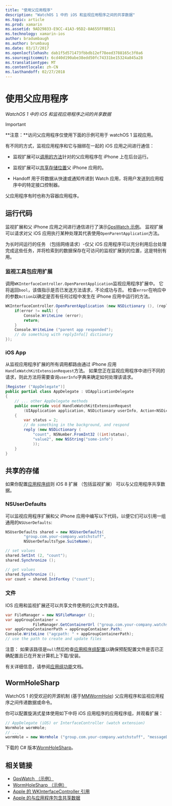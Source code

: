 ```yaml
---
title: "使用父应用程序"
description: "WatchOS 1 中的 iOS 和监视应用程序之间的共享数据"
ms.topic: article
ms.prod: xamarin
ms.assetid: 9AD29833-E9CC-41A3-95D2-8A655FF0B511
ms.technology: xamarin-ios
author: bradumbaugh
ms.author: brumbaug
ms.date: 03/17/2017
ms.openlocfilehash: dab1f5d571473fbbdb12ef78eed3788165c3f0a6
ms.sourcegitcommit: 6cd40d190abe38edd50fc74331be15324a845a28
ms.translationtype: MT
ms.contentlocale: zh-CN
ms.lasthandoff: 02/27/2018
---
```

# <a name="working-with-the-parent-application"></a>使用父应用程序

_WatchOS 1 中的 iOS 和监视应用程序之间的共享数据_

> [!IMPORTANT]
> **注意：**访问父应用程序仅使用下面的示例可用于 watchOS 1 监视应用。


有不同的方式，监视应用程序和它与捆绑在一起的 iOS 应用之间进行通信：

- 监视扩展可以[调用的方法](#code)针对的父应用程序在 iPhone 上在后台运行。

- 监视扩展可以[共享存储位置](#storage)父 iPhone 应用的。

- Handoff 用于将数据从快速或通知传递到 Watch 应用，将用户发送到应用程序中的特定接口控制器。

父应用程序有时也称为容器应用程序。


<a name="code" />

## <a name="run-code"></a>运行代码

监视扩展和父 iPhone 应用之间进行通信进行了演示[GpsWatch 示例](https://developer.xamarin.com/samples/GpsWatch)。
监视扩展可以请求对父 iOS 应用执行某种处理其代表使用`OpenParentApplication`方法。

为长时间运行的任务 （包括网络请求）-仅父 iOS 应用程序可以充分利用后台处理完成这些任务，并将检索到的数据保存在可访问的监视扩展到的位置，这是特别有用。



### <a name="watch-kit-app-extension"></a>监视工具包应用扩展

调用`WKInterfaceController.OpenParentApplication`监视应用程序扩展中。 它将返回`bool`，该值指示是否已发送方法请求，不论成功与否。 检查`error`在响应中的参数`Action`以确定是否有任何过程中发生在 iPhone 应用中运行的方法。

```csharp
WKInterfaceController.OpenParentApplication (new NSDictionary (), (replyInfo, error) => {
    if(error != null) {
        Console.WriteLine (error);
        return;
    }
    Console.WriteLine ("parent app responded");
    // do something with replyInfo[] dictionary
});
```


### <a name="ios-app"></a>iOS App

从监视应用程序扩展的所有调用都路由通过 iPhone 应用`HandleWatchKitExtensionRequest`方法。
如果您正在监视应用程序中进行不同的请求，则此方法将需要查询`userInfo`字典来确定如何处理该请求。


```csharp
[Register ("AppDelegate")]
public partial class AppDelegate : UIApplicationDelegate
{
    // ... other AppDelegate methods
    public override void HandleWatchKitExtensionRequest
        (UIApplication application, NSDictionary userInfo, Action<NSDictionary> reply)
    {
        var status = 2;
        // do something in the background, and respond
        reply (new NSDictionary (
            "count", NSNumber.FromInt32 ((int)status),
            "value2", new NSString("some-info")
            ));
    }
}
```


<a name="storage" />

## <a name="shared-storage"></a>共享的存储

如果你配置[应用程序组](~/ios/watchos/app-fundamentals/app-groups.md)则 iOS 8 扩展 （包括监视扩展） 可以与父应用程序共享数据。

<a name="nsuserdefaults" />

### <a name="nsuserdefaults"></a>NSUserDefaults

可以监视应用程序扩展和父 iPhone 应用中编写以下代码，以便它们可以引用一组通用的`NSUserDefaults`:

```csharp
NSUserDefaults shared = new NSUserDefaults(
        "group.com.your-company.watchstuff",
        NSUserDefaultsType.SuiteName);

// set values
shared.SetInt (2, "count");
shared.Synchronize ();

// get values
shared.Synchronize ();
var count = shared.IntForKey ("count");
```

<a name="files" />

### <a name="files"></a>文件

IOS 应用和监视扩展还可以共享文件使用的公共文件路径。

```csharp
var FileManager = new NSFileManager ();
var appGroupContainer =
            FileManager.GetContainerUrl ("group.com.your-company.watchstuff");
var appGroupContainerPath = appGroupContainer.Path;
Console.WriteLine ("agcpath: " + appGroupContainerPath);
// use the path to create and update files
```

注意： 如果该路径是`null`然后检查[应用程序组配置](~/ios/watchos/app-fundamentals/app-groups.md)以确保预配配置文件是否已正确配置且已在开发计算机上下载/安装。

有关详细信息，请参阅[应用组功能](~/ios/deploy-test/provisioning/capabilities/app-groups-capabilities.md)文档。

## <a name="wormholesharp"></a>WormHoleSharp

WatchOS 1 的受欢迎的开源机制 (基于[MMWormHole](https://github.com/mutualmobile/MMWormhole)) 父应用程序和监视应用程序之间传递数据或命令。

你可以配置旋涡式星体使用如下中将 iOS 应用程序的应用程序组，并观看扩展：

```csharp
// AppDelegate (iOS) or InterfaceController (watch extension)
Wormhole wormHole;
// ...
wormHole = new Wormhole ("group.com.your-company.watchstuff", "messageDir");
```

下载的 C# 版本[WormHoleSharp](https://github.com/Clancey/WormHoleSharp)。



## <a name="related-links"></a>相关链接

- [GpsWatch （示例）](https://developer.xamarin.com/samples/monotouch/WatchKit/WatchKitCatalog/)
- [WormHoleSharp （示例）](https://github.com/Clancey/WormHoleSharp)
- [Apple 的 WKInterfaceController 引用](https://developer.apple.com/library/prerelease/ios/documentation/WatchKit/Reference/WKInterfaceController_class/index.html#//apple_ref/occ/clm/WKInterfaceController/openParentApplication:reply:)
- [Apple 的与应用程序包含共享数据](https://developer.apple.com/library/ios/documentation/General/Conceptual/ExtensibilityPG/ExtensionScenarios.html)
